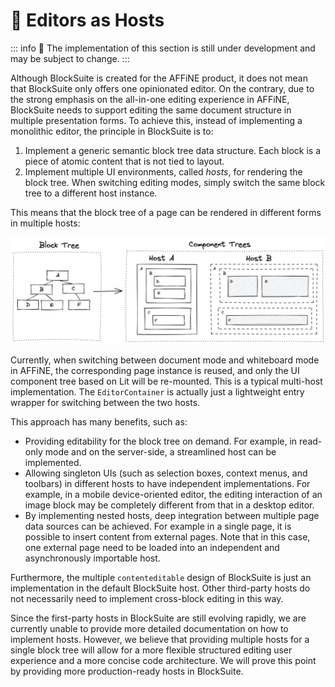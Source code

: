 # 🚧 Editors as Hosts

::: info
🚧 The implementation of this section is still under development and may be subject to change.
:::

Although BlockSuite is created for the AFFiNE product, it does not mean that BlockSuite only offers one opinionated editor. On the contrary, due to the strong emphasis on the all-in-one editing experience in AFFiNE, BlockSuite needs to support editing the same document structure in multiple presentation forms. To achieve this, instead of implementing a monolithic editor, the principle in BlockSuite is to:

1. Implement a generic semantic block tree data structure. Each block is a piece of atomic content that is not tied to layout.
2. Implement multiple UI environments, called _hosts_, for rendering the block tree. When switching editing modes, simply switch the same block tree to a different host instance.

This means that the block tree of a page can be rendered in different forms in multiple hosts:

![multiple-hosts](./images/multiple-hosts.png)

Currently, when switching between document mode and whiteboard mode in AFFiNE, the corresponding page instance is reused, and only the UI component tree based on Lit will be re-mounted. This is a typical multi-host implementation. The `EditorContainer` is actually just a lightweight entry wrapper for switching between the two hosts.

This approach has many benefits, such as:

- Providing editability for the block tree on demand. For example, in read-only mode and on the server-side, a streamlined host can be implemented.
- Allowing singleton UIs (such as selection boxes, context menus, and toolbars) in different hosts to have independent implementations. For example, in a mobile device-oriented editor, the editing interaction of an image block may be completely different from that in a desktop editor.
- By implementing nested hosts, deep integration between multiple page data sources can be achieved. For example in a single page, it is possible to insert content from external pages. Note that in this case, one external page need to be loaded into an independent and asynchronously importable host.

Furthermore, the multiple `contenteditable` design of BlockSuite is just an implementation in the default BlockSuite host. Other third-party hosts do not necessarily need to implement cross-block editing in this way.

Since the first-party hosts in BlockSuite are still evolving rapidly, we are currently unable to provide more detailed documentation on how to implement hosts. However, we believe that providing multiple hosts for a single block tree will allow for a more flexible structured editing user experience and a more concise code architecture. We will prove this point by providing more production-ready hosts in BlockSuite.
